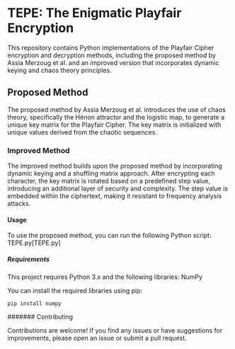 # TEPE: The Enigmatic Playfair Encryption

This repository contains Python implementations of the Playfair Cipher encryption and decryption methods, including the proposed method by Assia Merzoug et al. and an improved version that incorporates dynamic keying and chaos theory principles.

## Proposed Method

The proposed method by Assia Merzoug et al. introduces the use of chaos theory, specifically the Hénon attractor and the logistic map, to generate a unique key matrix for the Playfair Cipher. The key matrix is initialized with unique values derived from the chaotic sequences.

### Improved Method

The improved method builds upon the proposed method by incorporating dynamic keying and a shuffling matrix approach. After encrypting each character, the key matrix is rotated based on a predefined step value, introducing an additional layer of security and complexity. The step value is embedded within the ciphertext, making it resistant to frequency analysis attacks.

#### Usage

To use the proposed method, you can run the following Python script: TEPE.py[TEPE.py]


##### Requirements

This project requires Python 3.x and the following libraries:
  NumPy

You can install the required libraries using pip:

```pip install numpy```

####### Contributing

Contributions are welcome! If you find any issues or have suggestions for improvements, please open an issue or submit a pull request.



